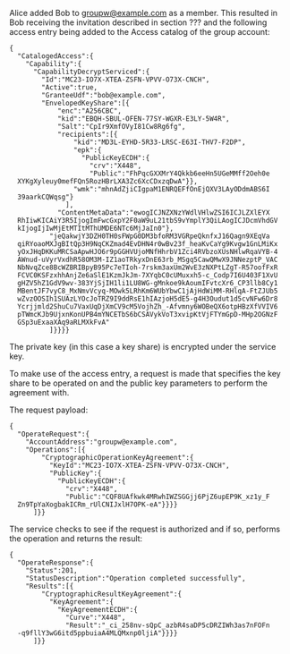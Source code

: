 
Alice added Bob to groupw@example.com as a member. This resulted in Bob receiving the
invitation described in section ??? and the following access entry being added
to the Access catalog of the group account:

~~~~
{
  "CatalogedAccess":{
    "Capability":{
      "CapabilityDecryptServiced":{
        "Id":"MC23-IO7X-XTEA-ZSFN-VPVV-O73X-CNCH",
        "Active":true,
        "GranteeUdf":"bob@example.com",
        "EnvelopedKeyShare":[{
            "enc":"A256CBC",
            "kid":"EBQH-SBUL-OFEN-77SY-WGXR-E3LY-5W4R",
            "Salt":"CpIr9XmfOVyI81Cw8Rg6fg",
            "recipients":[{
                "kid":"MD3L-EYHD-5R33-LRSC-E63I-THV7-F2DP",
                "epk":{
                  "PublicKeyECDH":{
                    "crv":"X448",
                    "Public":"FhPqcGXXMrY4Qkkb6eeHn5UGeMMff2Oeh0e
  XYKgXyleuy0mefFQn5RozHBrLXA3Zc6XcCDxzqDwA"}},
                "wmk":"mhnAdZjiCIgpaM1ENRQEFfOnEjQXV3LAyODdmABS6I
  39aarkCQWqsg"}
              ],
            "ContentMetaData":"ewogICJNZXNzYWdlVHlwZSI6ICJLZXlEYX
  RhIiwKICAiY3R5IjogImFwcGxpY2F0aW9uL21tbS9vYmplY3QiLAogICJDcmVhdGV
  kIjogIjIwMjEtMTItMThUMDE6NTc6MjJaIn0"},
          "jeQakwjY3DZH0TH0sFWpG0DM3bfoRM3VGRpeQknfxJ16Qagn9XEqVa
  qiRYoaoMXJgBItQp3H9NqCKZmad4EvDHN4r0wBv23f_heaKvCaYg9Kvgw1GnLMiKx
  yOxJHqDKKuMRCSaApwHJO6r9pGGHVUjoMNfHhrbV1Zci4RVbzoXUsNHlwRqaVYB-4
  AWnud-uVyrVxdhR58OM3M-IZ1aoTRkyxDnE63rb_MSgq5CawQMwX9JNNezptP_VAC
  NbNvqZce8BcWZBRIBpyB95Pc7eTIoh-7rskm3axUm2WvE3zNXPtLZgT-R57oofFxR
  FCVC0KSFzxhhAnjZe6aSlE1KzmJkJm-7XYqbC0cUMuxxh5-c_Codp7I6U403F1XvU
  gHZV5hZ1GdV9wv-383YjSjIH1li1LU8WG-gMnkoe9kAoumIFvtcXr6_CP3llb8Cy1
  MBentJF7vyC8_MxNmvVcyq-MOwk5LRhKm6WUbYbwC1jAjHdWiMM-RHlqA-FtZJUb5
  wZvzOOSIh1SUAzLYOcJoTRZ9I9ddRsE1hIAzjoH5dE5-g4H3Oudut1d5cvNFw6Dr8
  Ycrjjmld2ShuCu7VaxUqDjXmCV9cM5VojhZh_-Afvmny6WOBeQX6otpHBzXfVVIV6
  pTWmcKJb9UjxnKonUPB4mYNCETbS6bCSAVykVoT3xvipKtVjFTYmGpD-MHp2OGNzF
  GSp3uExaaXAq9aRLMXkFvA"
          ]}}}}
~~~~

The private key (in this case a key share) is encrypted under the service key.

To make use of the access entry, a request is made that specifies the key share
to be operated on and the public key parameters to perform the agreement with.

The request payload:


~~~~
{
  "OperateRequest":{
    "AccountAddress":"groupw@example.com",
    "Operations":[{
        "CryptographicOperationKeyAgreement":{
          "KeyId":"MC23-IO7X-XTEA-ZSFN-VPVV-O73X-CNCH",
          "PublicKey":{
            "PublicKeyECDH":{
              "crv":"X448",
              "Public":"CQF8UAfkwk4MRwhIWZSGGjj6PjZ6upEP9K_xz1y_F
  Zn9TpYaXogbakICRm_rUlCNIJxlH7OPK-eA"}}}}
      ]}}
~~~~


The service checks to see if the request is authorized and if so, performs the
operation and returns the result:


~~~~
{
  "OperateResponse":{
    "Status":201,
    "StatusDescription":"Operation completed successfully",
    "Results":[{
        "CryptographicResultKeyAgreement":{
          "KeyAgreement":{
            "KeyAgreementECDH":{
              "Curve":"X448",
              "Result":"_ci_258nv-sQpC_azbR4saDP5cDRZIWh3as7nFOFn
  -q9fllY3wG6itd5ppbuiaA4MLQMxnp0ljiA"}}}}
      ]}}
~~~~

